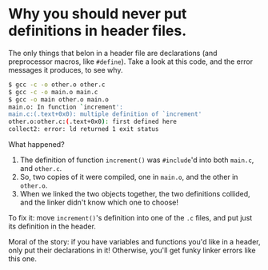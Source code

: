 # Why you should never put definitions in header files.

The only things that belon in a header file are declarations (and preprocessor
macros, like `#define`).  Take a look at this code, and the error messages it
produces, to see why.

```bash
$ gcc -c -o other.o other.c
$ gcc -c -o main.o main.c
$ gcc -o main other.o main.o
main.o: In function `increment':
main.c:(.text+0x0): multiple definition of `increment'
other.o:other.c:(.text+0x0): first defined here
collect2: error: ld returned 1 exit status
```

What happened?
1. The definition of function `increment()` was `#include`'d into both `main.c`,
   and `other.c`.
2. So, two copies of it were compiled, one in `main.o`, and the other in
   `other.o`.
3. When we linked the two objects together, the two definitions collided, and
  the linker didn't know which one to choose!

To fix it: move `increment()`'s definition into one of the `.c` files, and put
just its definition in the header.

Moral of the story: if you have variables and functions you'd like in a header,
only put their declarations in it!  Otherwise, you'll get funky linker errors
like this one.
